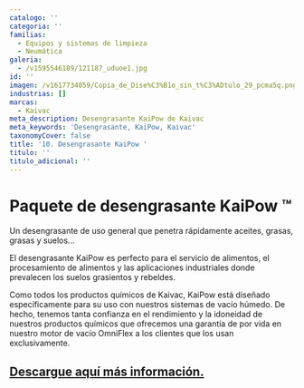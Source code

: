 ```yaml
---
catalogo: ''
categoria: ''
familias:
  - Equipos y sistemas de limpieza
  - Neumática
galeria:
  - /v1595546189/121187_uduoe1.jpg
id: ''
imagen: /v1617734059/Copia_de_Dise%C3%B1o_sin_t%C3%ADtulo_29_pcma5q.png
industrias: []
marcas:
  - Kaivac
meta_description: Desengrasante KaiPow de Kaivac
meta_keywords: 'Desengrasante, KaiPow, Kaivac'
taxonomyCover: false
title: '10. Desengrasante KaiPow '
titulo: ''
titulo_adicional: ''
---
```




# Paquete de desengrasante KaiPow ™

Un desengrasante de uso general que penetra rápidamente aceites, grasas, grasas y suelos...

El desengrasante KaiPow es perfecto para el servicio de alimentos, el procesamiento de alimentos y las aplicaciones industriales donde prevalecen los suelos grasientos y rebeldes.

Como todos los productos químicos de Kaivac, KaiPow está diseñado específicamente para su uso con nuestros sistemas de vacío húmedo. De hecho, tenemos tanta confianza en el rendimiento y la idoneidad de nuestros productos químicos que ofrecemos una garantía de por vida en nuestro motor de vacío OmniFlex a los clientes que los usan exclusivamente.

## [Descargue aquí más información.](https://synology01.novatec.cr:5001/d/f/560549783454922731)
